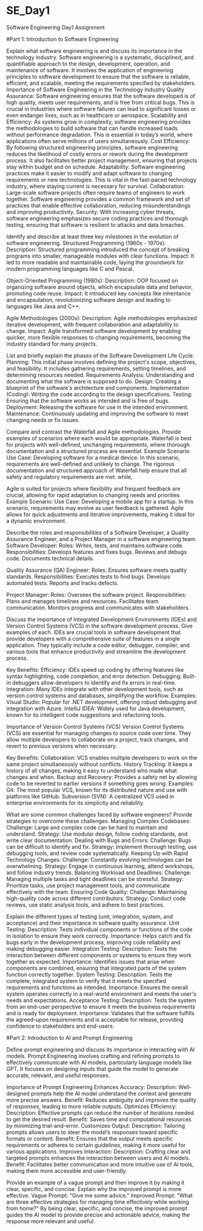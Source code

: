 # SE_Day1
Software Engineering Day1 Assignment

#Part 1: Introduction to Software Engineering

Explain what software engineering is and discuss its importance in the technology industry.
Software engineering is a systematic, disciplined, and quantifiable approach to the design, development, operation, and maintenance of software. It involves the application of engineering principles to software development to ensure that the software is reliable, efficient, and scalable, meeting the requirements specified by stakeholders.
Importance of Software Engineering in the Technology Industry
Quality Assurance: Software engineering ensures that the software developed is of high quality, meets user requirements, and is free from critical bugs. This is crucial in industries where software failures can lead to significant losses or even endanger lives, such as in healthcare or aerospace.
Scalability and Efficiency: As systems grow in complexity, software engineering provides the methodologies to build software that can handle increased loads without performance degradation. This is essential in today’s world, where applications often serve millions of users simultaneously.
Cost Efficiency: By following structured engineering principles, software engineering reduces the likelihood of costly errors or rework during the development process. It also facilitates better project management, ensuring that projects stay within budget and on schedule.
Adaptability: Software engineering practices make it easier to modify and adapt software to changing requirements or new technologies. This is vital in the fast-paced technology industry, where staying current is necessary for survival.
Collaboration: Large-scale software projects often require teams of engineers to work together. Software engineering provides a common framework and set of practices that enable effective collaboration, reducing misunderstandings and improving productivity.
Security: With increasing cyber threats, software engineering emphasizes secure coding practices and thorough testing, ensuring that software is resilient to attacks and data breaches.

Identify and describe at least three key milestones in the evolution of software engineering.
Structured Programming (1960s - 1970s):
Description: Structured programming introduced the concept of breaking programs into smaller, manageable modules with clear functions.
Impact: It led to more readable and maintainable code, laying the groundwork for modern programming languages like C and Pascal.

Object-Oriented Programming (1980s):
Description: OOP focused on organizing software around objects, which encapsulate data and behavior, promoting code reuse.
Impact: It introduced key concepts like inheritance and encapsulation, revolutionizing software design and leading to languages like Java and C++.

Agile Methodologies (2000s):
Description: Agile methodologies emphasized iterative development, with frequent collaboration and adaptability to change.
Impact: Agile transformed software development by enabling quicker, more flexible responses to changing requirements, becoming the industry standard for many projects.

List and briefly explain the phases of the Software Development Life Cycle.
Planning: This initial phase involves defining the project's scope, objectives, and feasibility. It includes gathering requirements, setting timelines, and determining resources needed.
Requirements Analysis: Understanding and documenting what the software is supposed to do.
Design: Creating a blueprint of the software's architecture and components.
Implementation (Coding): Writing the code according to the design specifications.
Testing: Ensuring that the software works as intended and is free of bugs.
Deployment: Releasing the software for use in the intended environment.
Maintenance: Continuously updating and improving the software to meet changing needs or fix issues.


Compare and contrast the Waterfall and Agile methodologies. Provide examples of scenarios where each would be appropriate.
Waterfall is best for projects with well-defined, unchanging requirements, where thorough documentation and a structured process are essential.
Example Scenario:
Use Case: Developing software for a medical device. In this scenario, requirements are well-defined and unlikely to change. The rigorous documentation and structured approach of Waterfall help ensure that all safety and regulatory requirements are met. while,

Agile is suited for projects where flexibility and frequent feedback are crucial, allowing for rapid adaptation to changing needs and priorities
Example Scenario:
Use Case: Developing a mobile app for a startup. In this scenario, requirements may evolve as user feedback is gathered. Agile allows for quick adjustments and iterative improvements, making it ideal for a dynamic environment.

Describe the roles and responsibilities of a Software Developer, a Quality Assurance Engineer, and a Project Manager in a software engineering team.
Software Developer:
Roles: Writes, tests, and maintains software code.
Responsibilities:
Develops features and fixes bugs.
Reviews and debugs code.
Documents technical details.

Quality Assurance (QA) Engineer:
Roles: Ensures software meets quality standards.
Responsibilities:
Executes tests to find bugs.
Develops automated tests.
Reports and tracks defects.

Project Manager:
Roles: Oversees the software project.
Responsibilities:
Plans and manages timelines and resources.
Facilitates team communication.
Monitors progress and communicates with stakeholders.

Discuss the importance of Integrated Development Environments (IDEs) and Version Control Systems (VCS) in the software development process. Give examples of each.
IDEs are crucial tools in software development that provide developers with a comprehensive suite of features in a single application. They typically include a code editor, debugger, compiler, and various tools that enhance productivity and streamline the development process.

Key Benefits:
Efficiency: IDEs speed up coding by offering features like syntax highlighting, code completion, and error detection.
Debugging: Built-in debuggers allow developers to identify and fix errors in real-time.
Integration: Many IDEs integrate with other development tools, such as version control systems and databases, simplifying the workflow.
Examples:
Visual Studio: Popular for .NET development, offering robust debugging and integration with Azure.
IntelliJ IDEA: Widely used for Java development, known for its intelligent code suggestions and refactoring tools.

Importance of Version Control Systems (VCS)
Version Control Systems (VCS) are essential for managing changes to source code over time. They allow multiple developers to collaborate on a project, track changes, and revert to previous versions when necessary.

Key Benefits:
Collaboration: VCS enables multiple developers to work on the same project simultaneously without conflicts.
History Tracking: It keeps a history of all changes, making it easy to understand who made what changes and when.
Backup and Recovery: Provides a safety net by allowing code to be reverted to earlier versions if something goes wrong.
Examples:
Git: The most popular VCS, known for its distributed nature and use with platforms like GitHub.
Subversion (SVN): A centralized VCS used in enterprise environments for its simplicity and reliability.

What are some common challenges faced by software engineers? Provide strategies to overcome these challenges.
Managing Complex Codebases:
Challenge: Large and complex code can be hard to maintain and understand.
Strategy: Use modular design, follow coding standards, and write clear documentation.
Dealing with Bugs and Errors:
Challenge: Bugs can be difficult to identify and fix.
Strategy: Implement thorough testing, use debugging tools, and review code systematically.
Keeping Up with Rapid Technology Changes:
Challenge: Constantly evolving technologies can be overwhelming.
Strategy: Engage in continuous learning, attend workshops, and follow industry trends.
Balancing Workload and Deadlines:
Challenge: Managing multiple tasks and tight deadlines can be stressful.
Strategy: Prioritize tasks, use project management tools, and communicate effectively with the team.
Ensuring Code Quality:
Challenge: Maintaining high-quality code across different contributors.
Strategy: Conduct code reviews, use static analysis tools, and adhere to best practices.

Explain the different types of testing (unit, integration, system, and acceptance) and their importance in software quality assurance.
Unit Testing:
Description: Tests individual components or functions of the code in isolation to ensure they work correctly.
Importance: Helps catch and fix bugs early in the development process, improving code reliability and making debugging easier.
Integration Testing:
Description: Tests the interaction between different components or systems to ensure they work together as expected.
Importance: Identifies issues that arise when components are combined, ensuring that integrated parts of the system function correctly together.
System Testing:
Description: Tests the complete, integrated system to verify that it meets the specified requirements and functions as intended.
Importance: Ensures the overall system operates correctly in a real-world environment and meets the user's needs and expectations.
Acceptance Testing:
Description: Tests the system from an end-user perspective to ensure it meets the business requirements and is ready for deployment.
Importance: Validates that the software fulfills the agreed-upon requirements and is acceptable for release, providing confidence to stakeholders and end-users.

#Part 2: Introduction to AI and Prompt Engineering


Define prompt engineering and discuss its importance in interacting with AI models.
Prompt Engineering involves crafting and refining prompts to effectively communicate with AI models, particularly language models like GPT. It focuses on designing inputs that guide the model to generate accurate, relevant, and useful responses.

Importance of Prompt Engineering
Enhances Accuracy:
Description: Well-designed prompts help the AI model understand the context and generate more precise answers.
Benefit: Reduces ambiguity and improves the quality of responses, leading to more reliable outputs.
Optimizes Efficiency:
Description: Effective prompts can reduce the number of iterations needed to get the desired result.
Benefit: Saves time and computational resources by minimizing trial-and-error.
Customizes Output:
Description: Tailoring prompts allows users to steer the model’s responses toward specific formats or content.
Benefit: Ensures that the output meets specific requirements or adheres to certain guidelines, making it more useful for various applications.
Improves Interaction:
Description: Crafting clear and targeted prompts enhances the interaction between users and AI models.
Benefit: Facilitates better communication and more intuitive use of AI tools, making them more accessible and user-friendly.

Provide an example of a vague prompt and then improve it by making it clear, specific, and concise. Explain why the improved prompt is more effective.
Vague Prompt:
"Give me some advice."
Improved Prompt:
"What are three effective strategies for managing time effectively while working from home?"
By being clear, specific, and concise, the improved prompt guides the AI model to provide precise and actionable advice, making the response more relevant and useful.
